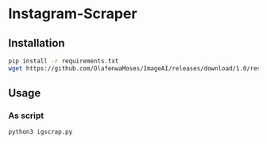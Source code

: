 # Instagram-Scraper

## Installation

```bash
pip install -r requirements.txt
wget https://github.com/OlafenwaMoses/ImageAI/releases/download/1.0/resnet50_coco_best_v2.0.1.h5 PROJECT_PATH/instagram-scraper/
```

## Usage

### As script

```bash
python3 igscrap.py
```
